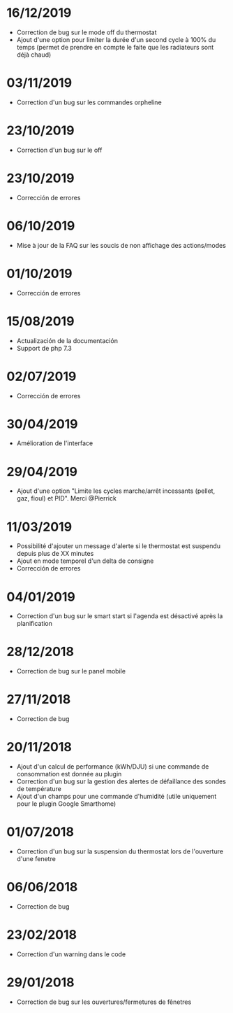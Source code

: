 # 16/12/2019

- Correction de bug sur le mode off du thermostat
- Ajout d'une option pour limiter la durée d'un second cycle à 100% du temps (permet de prendre en compte le faite que les radiateurs sont déjà chaud)

# 03/11/2019

- Correction d'un bug sur les commandes orpheline

# 23/10/2019

- Correction d'un bug sur le off

# 23/10/2019

- Corrección de errores

# 06/10/2019

- Mise à jour de la FAQ sur les soucis de non affichage des actions/modes

# 01/10/2019

- Corrección de errores

# 15/08/2019

- Actualización de la documentación
- Support de php 7.3

# 02/07/2019

- Corrección de errores

# 30/04/2019

- Amélioration de l'interface

# 29/04/2019

- Ajout d'une option "Limite les cycles marche/arrêt incessants (pellet, gaz, fioul) et PID". Merci @Pierrick

# 11/03/2019

- Possibilité d'ajouter un message d'alerte si le thermostat est suspendu depuis plus de XX minutes
- Ajout en mode temporel d'un delta de consigne
- Corrección de errores

# 04/01/2019

- Correction d'un bug sur le smart start si l'agenda est désactivé après la planification

# 28/12/2018

- Correction de bug sur le panel mobile

# 27/11/2018

- Correction de bug

# 20/11/2018

- Ajout d'un calcul de performance (kWh/DJU) si une commande de consommation est donnée au plugin
- Correction d'un bug sur la gestion des alertes de défaillance des sondes de température
- Ajout d'un champs pour une commande d'humidité (utile uniquement pour le plugin Google Smarthome)

# 01/07/2018

- Correction d'un bug sur la suspension du thermostat lors de l'ouverture d'une fenetre

# 06/06/2018

- Correction de bug

# 23/02/2018

- Correction d'un warning dans le code

# 29/01/2018

- Correction de bug sur les ouvertures/fermetures de fênetres
